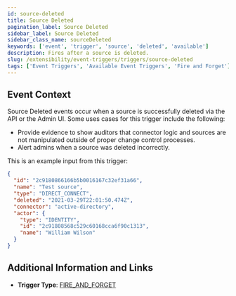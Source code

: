 ```yaml
---
id: source-deleted
title: Source Deleted
pagination_label: Source Deleted
sidebar_label: Source Deleted
sidebar_class_name: sourceDeleted
keywords: ['event', 'trigger', 'source', 'deleted', 'available']
description: Fires after a source is deleted.
slug: /extensibility/event-triggers/triggers/source-deleted
tags: ['Event Triggers', 'Available Event Triggers', 'Fire and Forget']
---
```


## Event Context

Source Deleted events occur when a source is successfully deleted via the API or the Admin UI. Some uses cases for this trigger include the following:

- Provide evidence to show auditors that connector logic and sources are not manipulated outside of proper change control processes.
- Alert admins when a source was deleted incorrectly.

This is an example input from this trigger:

```json
{
  "id": "2c9180866166b5b0016167c32ef31a66",
  "name": "Test source",
  "type": "DIRECT_CONNECT",
  "deleted": "2021-03-29T22:01:50.474Z",
  "connector": "active-directory",
  "actor": {
    "type": "IDENTITY",
    "id": "2c91808568c529c60168cca6f90c1313",
    "name": "William Wilson"
  }
}
```

## Additional Information and Links

- **Trigger Type**: [FIRE_AND_FORGET](../trigger-types.md#fire-and-forget)
<!-- [Input schema](https://platform.sailpoint.com/apis/beta/#section/Source-Deleted-Event-Trigger-Input) -->
